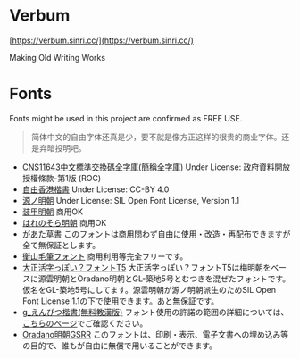 # Verbum

[https://verbum.sinri.cc/](https://verbum.sinri.cc/)

Making Old Writing Works


# Fonts

Fonts might be used in this project are confirmed as FREE USE.

> 简体中文的自由字体还真是少，要不就是像方正这样的很贵的商业字体。还是弃暗投明吧。

* [CNS11643中文標準交換碼全字庫(簡稱全字庫)](https://data.gov.tw/dataset/5961) Under License: 政府資料開放授權條款-第1版 (ROC)
* [自由香港楷書](https://freehkfonts.opensource.hk/home/) Under License: CC-BY 4.0
* [源ノ明朝](https://adobe.ly/SourceHanSerif) Under License: SIL Open Font License, Version 1.1
* [装甲明朝](http://fontfree.me/2668)  商用OK
* [はれのそら明朝](http://fontfree.me/1148) 商用OK
* [があた草書](https://booth.pm/ja/items/318557) このフォントは商用問わず自由に使用・改造・再配布できますが全て無保証とします。
* [衡山毛筆フォント](https://opentype.jp/kouzanmouhitufont.htm) 商用利用等完全フリーです。
* [大正活字っぽい？フォントT5](https://booth.pm/ja/items/738177) 大正活字っぽい？フォントT5は梅明朝をベースに源雲明朝とOradano明朝とGL-築地5号とむつきを混ぜたフォントです。仮名をGL-築地5号にしてます。源雲明朝が源ノ明朝派生のためSIL Open Font License 1.1の下で使用できます。あと無保証です。
* [g_えんぴつ楷書(無料教漢版)](https://zarasu.booth.pm/items/389721) フォント使用の許諾の範囲の詳細については、[こちらのページ](http://font.animehack.jp/#rule)でご確認ください。
* [Oradano明朝GSRR](http://www.asahi-net.or.jp/~sd5a-ucd/freefonts/Oradano-Mincho/) このフォントは、印刷・表示、電子文書への埋め込み等の目的で、誰もが自由に無償で用いることができます。